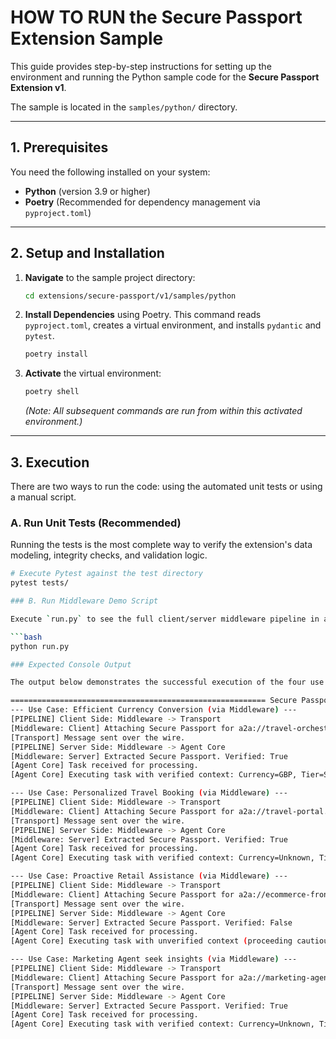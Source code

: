# HOW TO RUN the Secure Passport Extension Sample

This guide provides step-by-step instructions for setting up the environment and running the Python sample code for the **Secure Passport Extension v1**.

The sample is located in the `samples/python/` directory.

---

## 1. Prerequisites

You need the following installed on your system:

* **Python** (version 3.9 or higher)
* **Poetry** (Recommended for dependency management via `pyproject.toml`)

---

## 2. Setup and Installation

1.  **Navigate** to the sample project directory:
    ```bash
    cd extensions/secure-passport/v1/samples/python
    ```

2.  **Install Dependencies** using Poetry. This command reads `pyproject.toml`, creates a virtual environment, and installs `pydantic` and `pytest`.
    ```bash
    poetry install
    ```

3.  **Activate** the virtual environment:
    ```bash
    poetry shell
    ```

    *(Note: All subsequent commands are run from within this activated environment.)*

---

## 3. Execution

There are two ways to run the code: using the automated unit tests or using a manual script.

### A. Run Unit Tests (Recommended)

Running the tests is the most complete way to verify the extension's data modeling, integrity checks, and validation logic.

```bash
# Execute Pytest against the test directory
pytest tests/

### B. Run Middleware Demo Script

Execute `run.py` to see the full client/server middleware pipeline in action for all four use cases:

```bash
python run.py

### Expected Console Output

The output below demonstrates the successful execution of the four use cases via the simulated middleware pipeline:

========================================================= Secure Passport Extension Demo (Middleware)
--- Use Case: Efficient Currency Conversion (via Middleware) ---
[PIPELINE] Client Side: Middleware -> Transport
[Middleware: Client] Attaching Secure Passport for a2a://travel-orchestrator.com
[Transport] Message sent over the wire.
[PIPELINE] Server Side: Middleware -> Agent Core
[Middleware: Server] Extracted Secure Passport. Verified: True
[Agent Core] Task received for processing.
[Agent Core] Executing task with verified context: Currency=GBP, Tier=Silver

--- Use Case: Personalized Travel Booking (via Middleware) ---
[PIPELINE] Client Side: Middleware -> Transport
[Middleware: Client] Attaching Secure Passport for a2a://travel-portal.com
[Transport] Message sent over the wire.
[PIPELINE] Server Side: Middleware -> Agent Core
[Middleware: Server] Extracted Secure Passport. Verified: True
[Agent Core] Task received for processing.
[Agent Core] Executing task with verified context: Currency=Unknown, Tier=Platinum

--- Use Case: Proactive Retail Assistance (via Middleware) ---
[PIPELINE] Client Side: Middleware -> Transport
[Middleware: Client] Attaching Secure Passport for a2a://ecommerce-front.com
[Transport] Message sent over the wire.
[PIPELINE] Server Side: Middleware -> Agent Core
[Middleware: Server] Extracted Secure Passport. Verified: False
[Agent Core] Task received for processing.
[Agent Core] Executing task with unverified context (proceeding cautiously).

--- Use Case: Marketing Agent seek insights (via Middleware) ---
[PIPELINE] Client Side: Middleware -> Transport
[Middleware: Client] Attaching Secure Passport for a2a://marketing-agent.com
[Transport] Message sent over the wire.
[PIPELINE] Server Side: Middleware -> Agent Core
[Middleware: Server] Extracted Secure Passport. Verified: True
[Agent Core] Task received for processing.
[Agent Core] Executing task with verified context: Currency=Unknown, Tier=Standard
